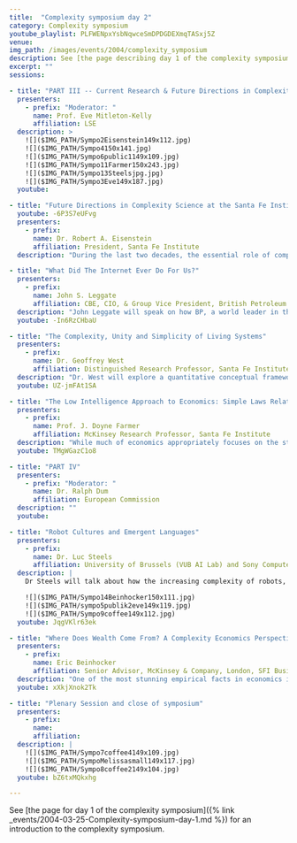 ```yaml
---
title:  "Complexity symposium day 2"
category: Complexity symposium
youtube_playlist: PLFWENpxYsbNqwceSmDPDGDEXmqTASxj5Z
venue: 
img_path: /images/events/2004/complexity_symposium
description: See [the page describing day 1 of the complexity symposium](2004-03-25-complexity-symposium-day-1.html) for an introduction to the complexity symposium.
excerpt: ""
sessions:

- title: "PART III -- Current Research & Future Directions in Complexity Science"
  presenters:
    - prefix: "Moderator: "
      name: Prof. Eve Mitleton-Kelly
      affiliation: LSE
  description: >
    ![]($IMG_PATH/Sympo2Eisenstein149x112.jpg)
    ![]($IMG_PATH/Sympo4150x141.jpg)
    ![]($IMG_PATH/Sympo6public1149x109.jpg)
    ![]($IMG_PATH/Sympo11Farmer150x243.jpg)
    ![]($IMG_PATH/Sympo13Steelsjpg.jpg)
    ![]($IMG_PATH/Sympo3Eve149x187.jpg)
  youtube: 

- title: "Future Directions in Complexity Science at the Santa Fe Institute"
  youtube: -6P3S7eUFvg
  presenters:
    - prefix: 
      name: Dr. Robert A. Eisenstein
      affiliation: President, Santa Fe Institute
  description: "During the last two decades, the essential role of complex interactions in science, government and business -- and in human interactions generally -- has become very widely appreciated. In parallel, the progress made in developing new analytical and computational tools has made possible some significant progress in many areas. In this talk Dr Eisenstein will outline some potential new directions for the scientific program at the Santa Fe Institute, and its connections to fundamental science, to understanding some aspects of human behavior, and to decisions regarding social policy. Prospects for international collaboration will be discussed as well."

- title: "What Did The Internet Ever Do For Us?"
  presenters:
    - prefix: 
      name: John S. Leggate
      affiliation: CBE, CIO, & Group Vice President, British Petroleum
  description: "John Leggate will speak on how BP, a world leader in the application of digital technology to business processes, has combined its approach to innovation and learning with the connectivity and greater speed of operation afforded by the Internet and related developments, to liberate the creative energy of its people and drive the corporation to new levels of capability and performance."
  youtube: -In6RzCHbaU

- title: "The Complexity, Unity and Simplicity of Living Systems"
  presenters:
    - prefix: 
      name: Dr. Geoffrey West
      affiliation: Distinguished Research Professor, Santa Fe Institute; Senior Fellow, Los Alamos National Laboratory
  description: "Dr. West will explore a quantitative conceptual framework for understanding many of the generic properties of living organisms from molecules and cells to ecosystems. The paradigm presented will be developed as a way of viewing many related phenomena and will include a discussion of the cardiovascular system, trees and plants, growth, aging and mortality, sleep, genome size, cities and corporate structures."
  youtube: UZ-jmFAt1SA

- title: "The Low Intelligence Approach to Economics: Simple Laws Relating Order Flow to Statistical Properties of Markets"
  presenters:
    - prefix: 
      name: Prof. J. Doyne Farmer
      affiliation: McKinsey Research Professor, Santa Fe Institute
  description: "While much of economics appropriately focuses on the strategic interactions of agents, there are some situations where this is dominated by other factors, such as market structure. Prof. Farmer will present a model of the continuous double auction based on zero-intelligence noise traders. This can be used to derive simple laws relating order flow to statistical properties of markets, such as volatility and the average bid-ask spread, that agree remarkably well with data from the London Stock Exchange. He will then discuss the effects of adding intelligence, simulating an ecology of arbitrage and exploring its effect on prices."
  youtube: TMgWGazC1o8

- title: "PART IV"
  presenters:
    - prefix: "Moderator: "
      name: Dr. Ralph Dum
      affiliation: European Commission
  description: ""
  youtube: 

- title: "Robot Cultures and Emergent Languages"
  presenters:
    - prefix: 
      name: Dr. Luc Steels
      affiliation: University of Brussels (VUB AI Lab) and Sony Computer Science Lab (Paris)
  description: |
    Dr Steels will talk about how the increasing complexity of robots, and the increasing complexity and open-endedness of information technology as experienced in the Web, pushes us to adopt mechanisms whereby communication is no longer pre-programmed but based on emergent conventions and ontologies. These mechanisms are directly inspired by complex systems research and are grounded in complex systems theory.

    ![]($IMG_PATH/Sympo14Beinhocker150x111.jpg)
    ![]($IMG_PATH/sympo5publik2eve149x119.jpg)
    ![]($IMG_PATH/Sympo9coffee149x112.jpg)
  youtube: JqgVKlr63ek

- title: "Where Does Wealth Come From? A Complexity Economics Perspective"
  presenters:
    - prefix: 
      name: Eric Beinhocker
      affiliation: Senior Advisor, McKinsey & Company, London, SFI Business Network
  description: "One of the most stunning empirical facts in economics is the explosive growth in worldwide wealth over the past 250 years, and the related growth in the complexity of the global economy. Conventional, particularly neoclassical, economic theories have a very difficult time explaining this pattern of growth. This talk will explore what complexity science might offer in explaining this puzzle; most notably perspectives from evolutionary theory, thermodynamics, and cognitive science."
  youtube: xXkjXnok2Tk

- title: "Plenary Session and close of symposium"
  presenters:
    - prefix: 
      name: 
      affiliation: 
  description: |
    ![]($IMG_PATH/Sympo7coffee4149x109.jpg)
    ![]($IMG_PATH/SympoMelissasmall149x117.jpg)
    ![]($IMG_PATH/Sympo8coffee2149x104.jpg)
  youtube: bZ6txMQkxhg

---
```


See [the page for day 1 of the complexity symposium]({% link _events/2004-03-25-Complexity-symposium-day-1.md %}) for an introduction to the complexity symposium.
